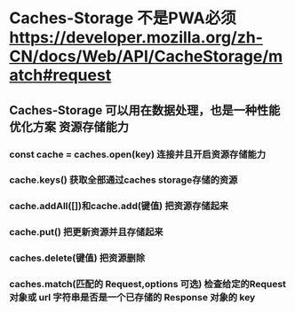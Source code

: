 # Caches-Storage 不是PWA必须   https://developer.mozilla.org/zh-CN/docs/Web/API/CacheStorage/match#request
## Caches-Storage 可以用在数据处理，也是一种性能优化方案 资源存储能力

###  const cache = caches.open(key)      连接并且开启资源存储能力
### cache.keys()                        获取全部通过caches storage存储的资源
### cache.addAll([])和cache.add(键值)    把资源存储起来
### cache.put()                          把更新资源并且存储起来
### caches.delete(键值)                   把资源删除
### caches.match(匹配的 Request,options 可选)                   检查给定的Request 对象或 url 字符串是否是一个已存储的 Response 对象的 key


